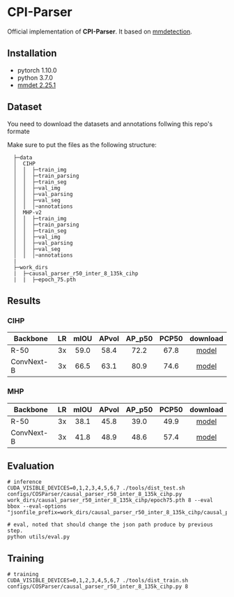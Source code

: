 # CPI-Parser

Official implementation of **CPI-Parser**. It based on [mmdetection](https://mmdetection.readthedocs.io/en/latest/get_started.html#installation).

## Installation
- pytorch 1.10.0 
- python 3.7.0
- [mmdet 2.25.1](https://mmdetection.readthedocs.io/en/latest/get_started.html#installation)

## Dataset
You need to download the datasets and annotations follwing this repo's formate


Make sure to put the files as the following structure:

```
  ├─data
  │  CIHP
  │  │  ├─train_img
  │  │  ├─train_parsing
  │  │  ├─train_seg
  │  │  ├─val_img
  │  │  ├─val_parsing
  │  │  ├─val_seg
  │  │  │─annotations
  │  MHP-v2
  │  │  ├─train_img
  │  │  ├─train_parsing
  │  │  ├─train_seg
  │  │  ├─val_img
  │  │  ├─val_parsing
  │  │  ├─val_seg
  │  │  │─annotations
  |
  ├─work_dirs
  |  ├─causal_parser_r50_inter_8_135k_cihp
  |  |  ├─epoch_75.pth
  ```

## Results

### CIHP

|  Backbone    |  LR  | mIOU | APvol | AP_p50 | PCP50 | download |
|--------------|:----:|:----:|:-----:|:------:|:-----:|:--------:|
|  R-50        |  3x  | 59.0 | 58.4  |  72.2  |  67.8 |[model](https://drive.google.com/file/d/1uiqPVZNWIEIKquMNhZ7tv3OTZrc9WGt0/view?usp=share_link) |
|  ConvNext-B  |  3x  | 66.5 | 63.1  |  80.9  |  74.6 |[model](https://drive.google.com/file/d/117grkZS6Q-v5tbeTLdyENSI0fSRD09lK/view?usp=sharing) |

### MHP

|  Backbone    |  LR  | mIOU | APvol | AP_p50 | PCP50 | download |
|--------------|:----:|:----:|:-----:|:------:|:-----:|:--------:|
|  R-50        |  3x  | 38.1 | 45.8  |  39.0  |  49.9 |[model](https://drive.google.com/file/d/15yp_c5ZNFbvkFn5K3wVkHix7F-m-3FBZ/view?usp=sharing) |
|  ConvNext-B  |  3x  | 41.8 | 48.9  |  48.6  |  57.4 |[model](https://drive.google.com/file/d/1qpdS8dEdhdjcYUOiDEiTusIyjifBAYCy/view?usp=sharing) |

## Evaluation
```
# inference
CUDA_VISIBLE_DEVICES=0,1,2,3,4,5,6,7 ./tools/dist_test.sh configs/COSParser/causal_parser_r50_inter_8_135k_cihp.py work_dirs/causal_parser_r50_inter_8_135k_cihp/epoch75.pth 8 --eval bbox --eval-options "jsonfile_prefix=work_dirs/causal_parser_r50_inter_8_135k_cihp/causal_parser_r50_inter_8_135k_cihp_val_result"

# eval, noted that should change the json path produce by previous step.
python utils/eval.py
```

## Training
```
# training
CUDA_VISIBLE_DEVICES=0,1,2,3,4,5,6,7 ./tools/dist_train.sh configs/COSParser/causal_parser_r50_inter_8_135k_cihp.py 8
```
